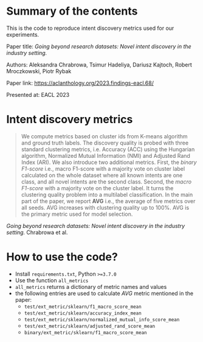 # Summary of the contents

This is the code to reproduce intent discovery metrics used for our experiments.

Paper title: _Going beyond research datasets: Novel intent discovery in the industry
setting._

Authors: Aleksandra Chrabrowa, Tsimur Hadeliya, Dariusz Kajtoch, Robert Mroczkowski,
Piotr Rybak

Paper link: https://aclanthology.org/2023.findings-eacl.68/

Presented at: EACL 2023

# Intent discovery metrics

> We compute metrics based on cluster ids from K-means algorithm and ground truth
> labels. The discovery quality is probed with three standard clustering metrics, i.e.
> Accuracy (ACC) using the Hungarian algorithm, Normalized Mutual Information (NMI) and
> Adjusted Rand Index (ARI). We also introduce two additional metrics. First, the
> _binary F1-score_ i.e., macro F1-score with a majority vote on cluster label
> calculated on the whole dataset where all known intents are one class, and all novel
> intents are the second class. Second, the _macro F1-score_ with a majority vote on the
> cluster label. It turns the clustering quality problem into a multilabel
> classification. In the main part of the paper, we report **AVG** i.e., the average of
> five metrics over all seeds. AVG increases with clustering quality up to 100%. AVG is
> the primary metric used for model selection.

_Going beyond research datasets: Novel intent discovery in the industry setting._
Chrabrowa et al.

# How to use the code?

- Install `requirements.txt`, Python `>=3.7.0`
- Use the function `all_metrics`
- `all_metrics` returns a dictionary of metric names and values
- the following entries are used to calculate _AVG_ metric mentioned in the paper:
  - `test/ext_metric/sklearn/f1_macro_score_mean`
  - `test/ext_metric/sklearn/accuracy_index_mean`
  - `test/ext_metric/sklearn/normalized_mutual_info_score_mean`
  - `test/ext_metric/sklearn/adjusted_rand_score_mean`
  - `binary/ext_metric/sklearn/f1_macro_score_mean`
